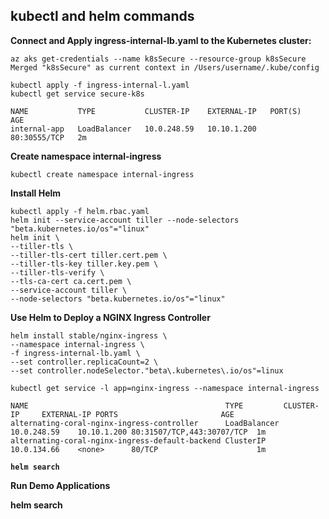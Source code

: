 ## kubectl and helm commands


<b>Connect and Apply ingress-internal-lb.yaml to the Kubernetes cluster:</b>

    az aks get-credentials --name k8sSecure --resource-group k8sSecure
    Merged "k8sSecure" as current context in /Users/username/.kube/config
    
    kubectl apply -f ingress-internal-l.yaml
    kubectl get service secure-k8s
    
    NAME           TYPE           CLUSTER-IP    EXTERNAL-IP   PORT(S)        AGE
    internal-app   LoadBalancer   10.0.248.59   10.10.1.200    80:30555/TCP   2m

<b>Create namespace internal-ingress</b>
    
    kubectl create namespace internal-ingress
    
<b>Install Helm</b>
        
    kubectl apply -f helm.rbac.yaml
    helm init --service-account tiller --node-selectors "beta.kubernetes.io/os"="linux"
    helm init \
    --tiller-tls \
    --tiller-tls-cert tiller.cert.pem \
    --tiller-tls-key tiller.key.pem \
    --tiller-tls-verify \
    --tls-ca-cert ca.cert.pem \
    --service-account tiller \
    --node-selectors "beta.kubernetes.io/os"="linux"

<b>Use Helm to Deploy a NGINX Ingress Controller</b>
    
    helm install stable/nginx-ingress \
    --namespace internal-ingress \
    -f ingress-internal-lb.yaml \
    --set controller.replicaCount=2 \
    --set controller.nodeSelector."beta\.kubernetes\.io/os"=linux
    
    kubectl get service -l app=nginx-ingress --namespace internal-ingress
    
    NAME                                            TYPE         CLUSTER-IP     EXTERNAL-IP PORTS                       AGE
    alternating-coral-nginx-ingress-controller      LoadBalancer 10.0.248.59    10.10.1.200 80:31507/TCP,443:30707/TCP  1m
    alternating-coral-nginx-ingress-default-backend ClusterIP    10.0.134.66    <none>      80/TCP                      1m
    
<b>
    
    helm search
    
<b>Run Demo Applications</b>






helm search
